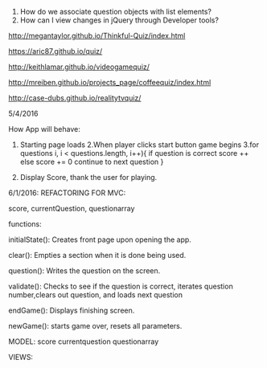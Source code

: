 1. How do we associate question objects with list elements?
2. How can I view changes in jQuery through Developer tools?


 http://megantaylor.github.io/Thinkful-Quiz/index.html
 
https://aric87.github.io/quiz/

http://keithlamar.github.io/videogamequiz/

http://mreiben.github.io/projects_page/coffeequiz/index.html

http://case-dubs.github.io/realitytvquiz/



5/4/2016

How App will behave:

1. Starting page loads
2.When player clicks start button game begins
3.for questions i, i < questions.length, i++){
        if question is correct
            score ++
        else
            score += 0
        continue to next question
}

4. Display Score, thank the user for playing.







6/1/2016:
REFACTORING FOR MVC:

score, 
currentQuestion, 
questionarray


functions:

initialState(): Creates front page upon opening the app.

clear(): Empties a section when it is done being used.

question(): Writes the question on the screen.

validate(): Checks to see if the question is correct, iterates question number,clears out question, and loads next question

endGame(): Displays finishing screen.

newGame(): starts game over, resets all parameters.



MODEL:
score
currentquestion
questionarray

VIEWS:
